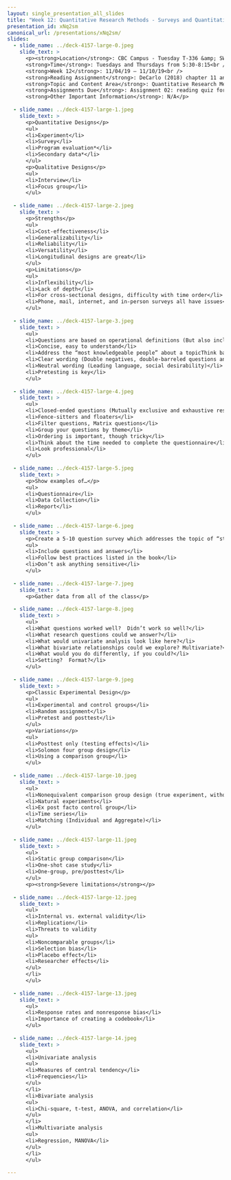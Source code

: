 ```yaml
---
layout: single_presentation_all_slides
title: "Week 12: Quantitative Research Methods - Surveys and Quantitative Data Analysis"
presentation_id: xNq2sm
canonical_url: /presentations/xNq2sm/
slides:
  - slide_name: ../deck-4157-large-0.jpeg
    slide_text: >
      <p><strong>Location</strong>: CBC Campus - Tuesday T-336 &amp; SWL-220<br />
      <strong>Time</strong>: Tuesdays and Thursdays from 5:30-8:15<br />
      <strong>Week 12</strong>: 11/04/19 — 11/10/19<br />
      <strong>Reading Assignment</strong>: DeCarlo (2018) chapter 11 and 12<br />
      <strong>Topic and Content Area</strong>: Quantitative Research Methods<br />
      <strong>Assignments Due</strong>: Assignment 02: reading quiz for chapters 11 and 12 are due at 5:30 PM prior to class via My Heritage<br />
      <strong>Other Important Information</strong>: N/A</p>
      
  - slide_name: ../deck-4157-large-1.jpeg
    slide_text: >
      <p>Quantitative Designs</p>
      <ul>
      <li>Experiment</li>
      <li>Survey</li>
      <li>Program evaluation*</li>
      <li>Secondary data*</li>
      </ul>
      <p>Qualitative Designs</p>
      <ul>
      <li>Interview</li>
      <li>Focus group</li>
      </ul>
      
  - slide_name: ../deck-4157-large-2.jpeg
    slide_text: >
      <p>Strengths</p>
      <ul>
      <li>Cost-effectiveness</li>
      <li>Generalizability</li>
      <li>Reliability</li>
      <li>Versatility</li>
      <li>Longitudinal designs are great</li>
      </ul>
      <p>Limitations</p>
      <ul>
      <li>Inflexibility</li>
      <li>Lack of depth</li>
      <li>For cross-sectional designs, difficulty with time order</li>
      <li>Phone, mail, internet, and in-person surveys all have issues</li>
      </ul>
      
  - slide_name: ../deck-4157-large-3.jpeg
    slide_text: >
      <ul>
      <li>Questions are based on operational definitions (But also include other variables and characteristics)</li>
      <li>Concise, easy to understand</li>
      <li>Address the “most knowledgeable people” about a topicThink back to sampling</li>
      <li>Clear wording (Double negatives, double-barreled questions and answers, jargon, slang)</li>
      <li>Neutral wording (Leading language, social desirability)</li>
      <li>Pretesting is key</li>
      </ul>
      
  - slide_name: ../deck-4157-large-4.jpeg
    slide_text: >
      <ul>
      <li>Closed-ended questions (Mutually exclusive and exhaustive response options)</li>
      <li>Fence-sitters and floaters</li>
      <li>Filter questions, Matrix questions</li>
      <li>Group your questions by theme</li>
      <li>Ordering is important, though tricky</li>
      <li>Think about the time needed to complete the questionnaire</li>
      <li>Look professional</li>
      </ul>
      
  - slide_name: ../deck-4157-large-5.jpeg
    slide_text: >
      <p>Show examples of…</p>
      <ul>
      <li>Questionnaire</li>
      <li>Data Collection</li>
      <li>Report</li>
      </ul>
      
  - slide_name: ../deck-4157-large-6.jpeg
    slide_text: >
      <p>Create a 5-10 question survey which addresses the topic of “study skills,” though the specific research question is up to you…</p>
      <ul>
      <li>Include questions and answers</li>
      <li>Follow best practices listed in the book</li>
      <li>Don’t ask anything sensitive</li>
      </ul>
      
  - slide_name: ../deck-4157-large-7.jpeg
    slide_text: >
      <p>Gather data from all of the class</p>
      
  - slide_name: ../deck-4157-large-8.jpeg
    slide_text: >
      <ul>
      <li>What questions worked well?  Didn’t work so well?</li>
      <li>What research questions could we answer?</li>
      <li>What would univariate analysis look like here?</li>
      <li>What bivariate relationships could we explore? Multivariate?</li>
      <li>What would you do differently, if you could?</li>
      <li>Setting?  Format?</li>
      </ul>
      
  - slide_name: ../deck-4157-large-9.jpeg
    slide_text: >
      <p>Classic Experimental Design</p>
      <ul>
      <li>Experimental and control groups</li>
      <li>Random assignment</li>
      <li>Pretest and posttest</li>
      </ul>
      <p>Variations</p>
      <ul>
      <li>Posttest only (testing effects)</li>
      <li>Solomon four group design</li>
      <li>Using a comparison group</li>
      </ul>
      
  - slide_name: ../deck-4157-large-10.jpeg
    slide_text: >
      <ul>
      <li>Nonequivalent comparison group design (true experiment, without random assignment)</li>
      <li>Natural experiments</li>
      <li>Ex post facto control group</li>
      <li>Time series</li>
      <li>Matching (Individual and Aggregate)</li>
      </ul>
      
  - slide_name: ../deck-4157-large-11.jpeg
    slide_text: >
      <ul>
      <li>Static group comparison</li>
      <li>One-shot case study</li>
      <li>One-group, pre/posttest</li>
      </ul>
      <p><strong>Severe limitations</strong></p>
      
  - slide_name: ../deck-4157-large-12.jpeg
    slide_text: >
      <ul>
      <li>Internal vs. external validity</li>
      <li>Replication</li>
      <li>Threats to validity
      <ul>
      <li>Noncomparable groups</li>
      <li>Selection bias</li>
      <li>Placebo effect</li>
      <li>Researcher effects</li>
      </ul>
      </li>
      </ul>
      
  - slide_name: ../deck-4157-large-13.jpeg
    slide_text: >
      <ul>
      <li>Response rates and nonresponse bias</li>
      <li>Importance of creating a codebook</li>
      </ul>
      
  - slide_name: ../deck-4157-large-14.jpeg
    slide_text: >
      <ul>
      <li>Univariate analysis
      <ul>
      <li>Measures of central tendency</li>
      <li>Frequencies</li>
      </ul>
      </li>
      <li>Bivariate analysis
      <ul>
      <li>Chi-square, t-test, ANOVA, and correlation</li>
      </ul>
      </li>
      <li>Multivariate analysis
      <ul>
      <li>Regression, MANOVA</li>
      </ul>
      </li>
      </ul>
      
---
```

